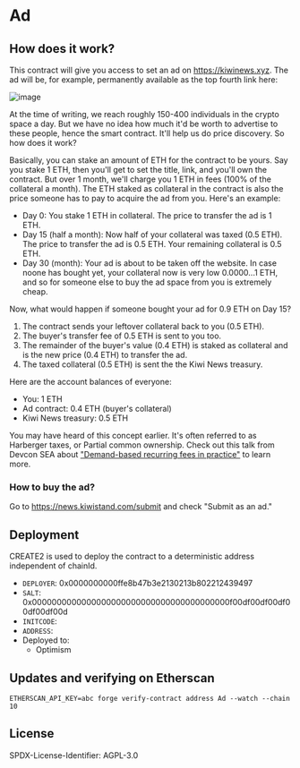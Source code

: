 # Ad

## How does it work?

This contract will give you access to set an ad on https://kiwinews.xyz. The ad will be, for example, permanently available as the top fourth link here:

![image](https://github.com/user-attachments/assets/62fae391-6eca-4959-ac72-f225f19b877e)

At the time of writing, we reach roughly 150-400 individuals in the crypto space a day. But we have no idea how much it'd be worth to advertise to these people, hence the smart contract. It'll help us do price discovery. So how does it work?

Basically, you can stake an amount of ETH for the contract to be yours. Say you stake 1 ETH, then you'll get to set the title, link, and you'll own the contract. But over 1 month, we'll charge you 1 ETH in fees (100% of the collateral a month). The ETH staked as collateral in the contract is also the price someone has to pay to acquire the ad from you. Here's an example:

- Day 0: You stake 1 ETH in collateral. The price to transfer the ad is 1 ETH.
- Day 15 (half a month): Now half of your collateral was taxed (0.5 ETH). The price to transfer the ad is 0.5 ETH. Your remaining collateral is 0.5 ETH.
- Day 30 (month): Your ad is about to be taken off the website. In case noone has bought yet, your collateral now is very low 0.0000...1 ETH, and so for someone else to buy the ad space from you is extremely cheap.

Now, what would happen if someone bought your ad for 0.9 ETH on Day 15?

1. The contract sends your leftover collateral back to you (0.5 ETH).
2. The buyer's transfer fee of 0.5 ETH is sent to you too.
3. The remainder of the buyer's value (0.4 ETH) is staked as collateral and is the new price (0.4 ETH) to transfer the ad.
4. The taxed collateral (0.5 ETH) is sent the the Kiwi News treasury.

Here are the account balances of everyone:

- You: 1 ETH
- Ad contract: 0.4 ETH (buyer's collateral)
- Kiwi News treasury: 0.5 ETH

You may have heard of this concept earlier. It's often referred to as Harberger taxes, or Partial common ownership. Check out this talk from Devcon SEA about ["Demand-based recurring fees in practice"](https://www.youtube.com/watch?v=pjcP-P7q5mU) to learn more.

### How to buy the ad?

Go to https://news.kiwistand.com/submit and check "Submit as an ad."

## Deployment

CREATE2 is used to deploy the contract to a deterministic address independent
  of chainId.
- `DEPLOYER`: 0x0000000000ffe8b47b3e2130213b802212439497
- `SALT`: 0x0000000000000000000000000000000000000000f00df00df00df00df00df00d
- `INITCODE`: 
- `ADDRESS`: 
- Deployed to:
  - Optimism

## Updates and verifying on Etherscan

```
ETHERSCAN_API_KEY=abc forge verify-contract address Ad --watch --chain 10
```

## License

SPDX-License-Identifier: AGPL-3.0
